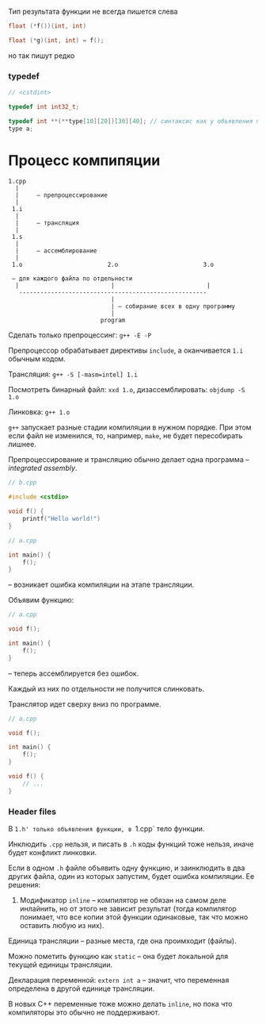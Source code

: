 Тип результата функции не всегда пишется слева

```cpp
float (*f())(int, int)

float (*g)(int, int) = f();
```

но так пишут редко

### typedef

```cpp
// <cstdint>

typedef int int32_t; 
```

```cpp
typedef int **(**type[10][20])[30][40]; // синтаксис как у объявления переменной
type a;
```

# Процесс компипяции

```
1.cpp
  |
  |     – препроцессирование
  |
 1.i
  |
  |     – трансляция
  |
 1.s
  |
  |     – ассемблирование
  |
 1.o                        2.o                        3.o
 
 – для каждого файла по отдельности
  |                          |                          |
   ----------------------------------------------------- 
                             |
                             | – cобирание всех в одну программу
                             |
                          program
```

Сделать только препроцессинг: `g++ -E -P`

Препроцессор обрабатывает директивы `include`, а оканчивается `1.i` обычным кодом.

Трансляция: `g++ -S [-masm=intel] 1.i`

Посмотреть бинарный файл: `xxd 1.o`, дизассемблировать: `objdump -S 1.o`

Линковка: `g++ 1.o`

`g++` запускает разные стадии компиляции в нужном порядке. 
При этом если файл не изменился, то, например, `make`, не будет пересобирать лишнее.

Препроцессирование и трансляцию обычно делает одна программа – _integrated assembly_.

```cpp
// b.cpp

#include <cstdio>

void f() {
    printf("Hello world!")
}
```

```cpp
// a.cpp

int main() {
    f();
}
```

– возникает ошибка компиляции на этапе трансляции.

Объявим функцию:

```cpp
// a.cpp

void f();

int main() {
    f();
}
```

– теперь ассемблируется без ошибок.

Каждый из них по отдельности не получится слинковать.

Транслятор идет сверху вниз по программе.

```cpp
// a.cpp

void f();

int main() {
    f();
}

void f() {
    // ...
}
```

### Header files

В `1.h' только объявления функции, в `1.cpp` тело функции.

Инклюдить `.cpp` нельзя, и писать в `.h` коды функций тоже нельзя, иначе будет конфликт линковки.

Если в одном `.h` файле объявить одну функцию, и заинклюдить в два других файла, один из которых запустим,
будет ошибка компиляции. Ее решения: 
1. Модификатор `inline` – компилятор не обязан на самом деле инлайнить, но от этого не зависит результат
(тогда компилятор понимает, что все копии этой функции одинаковые, так что можно оставить любую из них).

Единица трансляции – разные места, где она проимходит (файлы).

Можно пометить функцию как `static` – она будет локальной для текущей единицы трансляции.

Декларация переменной: `extern int a` – значит, что переменная определена в другой единице трансляции.

В новых C++ переменные тоже можно делать `inline`, но пока что компиляторы это обычно не поддерживают.

